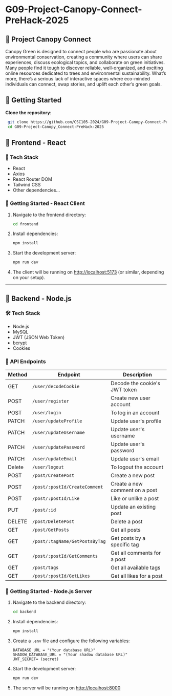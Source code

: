 # G09-Project-Canopy-Connect-PreHack-2025
## :pushpin: Project Canopy Connect

Canopy Green is designed to connect people who are passionate about environmental conservation, 
creating a community where users can share experiences, 
discuss ecological topics, and collaborate on green initiatives.
Many people find it tough to discover reliable, well-organized, and exciting online resources dedicated to trees and environmental sustainability. What’s more, there’s a serious lack of interactive spaces where eco-minded individuals can connect, swap stories, and uplift each other’s green goals.

## :rocket: Getting Started
**Clone the repository**: 
```bash 
 git clone https://github.com/CSC105-2024/G09-Project-Canopy-Connect-PreHack-2025.git 
 cd G09-Project-Canopy_Connect-PreHack-2025
```

## :hammer: Frontend - React

### :wrench: Tech Stack

- React
- Axios
- React Router DOM
- Tailwind CSS
- Other dependencies...

### :rocket: Getting Started - React Client

1. Navigate to the frontend directory:
   ```bash
   cd frontend
   ```

2. Install dependencies:
   ```bash
   npm install
   ```

3. Start the development server:
   ```bash
   npm run dev
   ```

4. The client will be running on [http://localhost:5173](http://localhost:5173) (or similar, depending on your setup).

---

## :wrench: Backend - Node.js

### :hammer_and_wrench: Tech Stack

- Node.js
- MySQL 
- JWT (JSON Web Token)
- bcrypt
- Cookies

### :electric_plug: API Endpoints

| Method | Endpoint                     | Description                         |
|--------|------------------------------|-------------------------------------|
| GET   | `/user/decodeCookie`          | Decode the cookie's JWT token       |
| POST  | `/user/register`              |Create new user account              |
| POST  | `/user/login`                 | To log in an account                |
| PATCH | `/user/updateProfile`         | Update user's profile               |
| PATCH | `/user/updateUsername`        | Update user's username              |
| PATCH | `/user/updatePassword`        | Update user's password              |
| PATCH | `/user/updateEmail`           | Update user's email                 |
| Delete| `/user/logout`                | To logout the account               |
| POST  | `/post/CreatePost`	           | Create a new post	                  |
| POST	 | `/post/:postId/CreateComment`	| Create a new comment on a post	     |
| POST  |	`/post/:postId/Like`	         | Like or unlike a post	              | 
| PUT	  | `/post/:id`	                  | Update an existing post	            |
| DELETE|	`/post/DeletePost`	           | Delete a post	                      |
| GET   |	`/post/GetPosts`	             | Get all posts	                      |
| GET	  | `/post/:tagName/GetPostsByTag`| Get posts by a specific tag	        | 
| GET	  | `/post/:postId/GetComments`	  | Get all comments for a post	        |
| GET	  | `/post/tags`	                 | Get all available tags	             |
| GET	  | `/post/:postId/GetLikes`	     | Get all likes for a post	           |

### :rocket: Getting Started - Node.js Server

1. Navigate to the backend directory:
   ```bash
   cd backend
   ```

2. Install dependencies:
   ```bash
   npm install
   ```

3. Create a `.env` file and configure the following variables:
   ```
   DATABASE_URL = "(Your database URL)"
   SHADOW_DATABASE_URL = "(Your shadow database URL)"
   JWT_SECRET= (secret)
   ```

4. Start the development server:
   ```bash
   npm run dev
   ```

5. The server will be running on [http://localhost:8000](http://localhost:8000)
